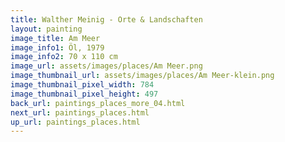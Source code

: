 ```yaml
---
title: Walther Meinig - Orte & Landschaften
layout: painting
image_title: Am Meer
image_info1: Öl, 1979
image_info2: 70 x 110 cm
image_url: assets/images/places/Am Meer.png
image_thumbnail_url: assets/images/places/Am Meer-klein.png
image_thumbnail_pixel_width: 784
image_thumbnail_pixel_height: 497
back_url: paintings_places_more_04.html
next_url: paintings_places.html
up_url: paintings_places.html
---
```


